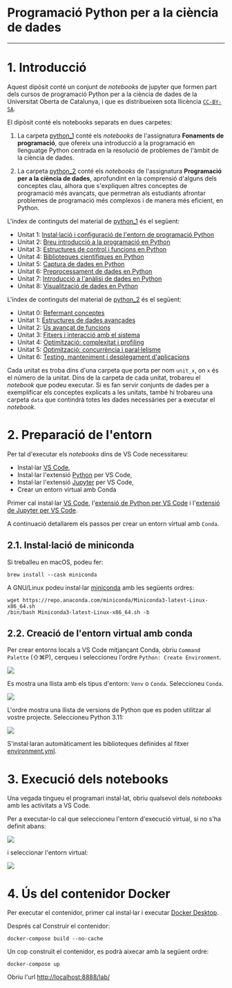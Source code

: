 # Programació Python per a la ciència de dades
----
# 1. Introducció

Aquest dipòsit conté un conjunt de *notebooks* de jupyter que formen part dels cursos de programació Python per a la ciència de dades de la Universitat Oberta de Catalunya, i que es distribueixen sota llicència [`CC-BY-SA`](https://creativecommons.org/licenses/by-sa/4.0/).

El dipòsit conté els notebooks separats en dues carpetes: 
1. La carpeta [python_1](python_1) conté els *notebooks* de l'assignatura **Fonaments de programació**, que ofereix una introducció a la programació en llenguatge Python centrada en la resolució de problemes de l'àmbit de la ciència de dades.

2. La carpeta [python_2](python_2) conté els *notebooks* de l'assignatura **Programació per a la ciència de dades**, aprofundint en la comprensió d'alguns dels conceptes clau, alhora que s'expliquen altres conceptes de programació més avançats, que permetran als estudiants afrontar problemes de programació més complexos i de manera més eficient, en Python.

L'índex de continguts del material de [python_1](python_1) és el següent:

* Unitat 1: [Instal·lació i configuració de l'entorn de programació Python](python_1/unit_1/prog_datasci_1.ipynb)
* Unitat 2: [Breu introducció a la programació en Python](python_1/unit_2/prog_datasci_2_python.ipynb)
* Unitat 3: [Estructures de control i funcions en Python](python_1/unit_3/prog_datasci_3_apython.ipynb)
* Unitat 4: [Biblioteques científiques en Python](python_1/unit_4)
* Unitat 5: [Captura de dades en Python](python_1/unit_5/prog_datasci_5_api.ipynb)
* Unitat 6: [Preprocessament de dades en Python](python_1/unit_6/unit_6_data_preprocessing.ipynb)
* Unitat 7: [Introducció a l'anàlisi de dades en Python](python_1/unit_7/prog_datasci_7_analisi.ipynb)
* Unitat 8: [Visualització de dades en Python](python_1/unit_8/prog_datasci_8_vis.ipynb)

L'índex de continguts del material de [python_2](python_2) és el següent:
* Unitat 0: [Refermant conceptes](python_2/unit_0/u0_reviewing_concepts.ipynb)
* Unitat 1: [Estructures de dades avançades](python_2/unit_1/u1_advanced_data_structures.ipynb)
* Unitat 2: [Ús avançat de funcions](python_2/unit_2/u2_advanced_use_of_functions.ipynb)
* Unitat 3: [Fitxers i interacció amb el sistema](python_2/unit_3/u3_files_and_OS_interaction.ipynb)
* Unitat 4: [Optimització: complexitat i profiling](python_2/unit_4/u4_complexity_and_profiling.ipynb)
* Unitat 5: [Optimització: concurrència i paral·lelisme](python_2/unit_5/u5_concurrency_and_parallelism.ipynb)
* Unitat 6: [Testing, manteniment i desplegament d'aplicacions](python_2/unit_6/u6_testing_deployment_maintenance.ipynb)

Cada unitat es troba dins d'una carpeta que porta per nom `unit_x`, on `x` és el número de la unitat. Dins de la carpeta de cada unitat, trobareu el *notebook* que podeu executar. Si es fan servir conjunts de dades per a exemplificar els conceptes explicats a les unitats, també hi trobareu una carpeta `data` que contindrà totes les dades necessàries per a executar el *notebook*.

# 2. Preparació de l'entorn

Per tal d'executar els *notebooks* dins de VS Code necessitareu:
* Instal·lar [VS Code](https://code.visualstudio.com/),
* Instal·lar l'extensió [Python](https://marketplace.visualstudio.com/items?itemName=ms-python.python) per VS Code,
* Instal·lar l'extensió [Jupyter](https://marketplace.visualstudio.com/items?itemName=ms-toolsai.jupyter) per VS Code,
* Crear un entorn virtual amb Conda

Primer cal instal·lar [VS Code](https://code.visualstudio.com/), l'[extensió de Python per VS Code](https://marketplace.visualstudio.com/items?itemName=ms-python.python) i l'[extensió de Jupyter per VS Code](https://marketplace.visualstudio.com/items?itemName=ms-toolsai.jupyter).

A continuació detallarem els passos per crear un entorn virtual amb `Conda`.

## 2.1. Instal·lació de miniconda

Si treballeu en macOS, podeu fer:

```
brew install --cask miniconda
```

A GNU/Linux podeu instal·lar [miniconda](https://www.anaconda.com/download/) amb les següents ordres:

```
wget https://repo.anaconda.com/miniconda/Miniconda3-latest-Linux-x86_64.sh
/bin/bash Miniconda3-latest-Linux-x86_64.sh -b
```

## 2.2. Creació de l'entorn virtual amb conda

Per crear entorns locals a VS Code mitjançant Conda, obriu `Command Palette` (⇧⌘P), cerqueu i seleccioneu l'ordre `Python: Create Environment`.

![](./img/create_environment.avif)

Es mostra una llista amb els tipus d'entorn: `Venv` o `Conda`. Seleccioneu `Conda`.

![](./img/create_environment_dropdown.avif)

L'ordre mostra una llista de versions de Python que es poden utilitzar al vostre projecte. Seleccioneu Python 3.11:

![](./img/conda_environment_python_versions.avif)

S'instal·laran automàticament les biblioteques definides al fitxer [environment.yml](environment.yml).

# 3. Execució dels notebooks

Una vegada tingueu el programari instal·lat, obriu qualsevol dels *notebooks* amb les activitats a VS Code.

Per a executar-lo cal que seleccioneu l'entorn d'execució virtual, si no s'ha definit abans:

![](./img/select-environment.avif)

i seleccionar l'entorn virtual:

![](./img/select-interpreters-command-2.avif)

# 4. Ús del contenidor Docker

Per executar el contenidor, primer cal instal·lar i executar [Docker Desktop](https://www.docker.com/products/docker-desktop/).

Després cal Construir el contenidor:

```
docker-compose build --no-cache
```

Un cop construït el contenidor, es podrà aixecar amb la següent ordre:

```
docker-compose up
```

Obriu l'url [http://localhost:8888/lab/](http://localhost:8888/lab/)
